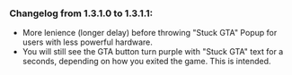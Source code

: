 ### Changelog from 1.3.1.0 to 1.3.1.1:


* More lenience (longer delay) before throwing "Stuck GTA" Popup for users with less powerful hardware.
* You will still see the GTA button turn purple with "Stuck GTA" text for a seconds, depending on how you exited the game. This is intended.
